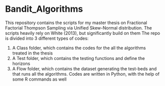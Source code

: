 # Bandit_Algorithms
This repository contains the scripts for my master thesis on Fractional Factorial Thompson Sampling via Unified Skew-Normal distribution. The scripts heavily rely  on White (2013), but significantly build on them
The repo is divided into 3 different types of codes:
1) A Class folder, which contains the codes for the all the algorithms treated in the thesis
2) A Test folder, which contains the testing functions and define the horizons
3) A Flow folder, which contains the dataset generating the test-beds and that runs all the algorithms. 
Codes are written in Python, with the help of some R commands as well
